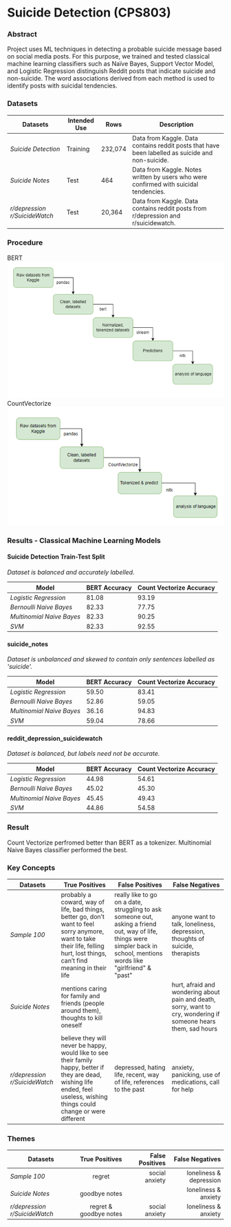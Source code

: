 # Suicide Detection (CPS803)
### Abstract 
Project uses ML techniques in detecting a probable suicide message based on social media posts. 
For this purpose, we trained and tested classical machine learning classifiers such as Naïve Bayes, Support Vector Model, and Logistic Regression distinguish Reddit posts that indicate suicide and non-suicide.
The word associations derived from each method is used to identify posts with suicidal tendencies.

### Datasets <br>
 <table>
    <thead>
      <tr>
        <th>Datasets</th>
        <th>Intended Use</th>
        <th>Rows</th>
        <th>Description</th>
      </tr>
    </thead>
    <tbody>
        <tr>
            <td><i>Suicide Detection</i></td>
            <td>Training</td>
            <td>232,074</td>
            <td>Data from Kaggle. Data contains reddit posts that have been labelled as suicide and non-suicide.</td>
        </tr>
        <tr>
            <td><i>Suicide Notes</i></td>
            <td>Test</td>
            <td>464</td>
            <td>Data from Kaggle. Notes written by users who were confirmed with suicidal tendencies.</td>
        </tr>
            <tr>
            <td><i>r/depression r/SuicideWatch</i></td>
            <td>Test</td>
            <td>20,364</td>
            <td>Data from Kaggle. Data contains reddit posts from r/depression and r/suicidewatch.</td>
        </tr>
    </tbody>
  </table>
  
### Procedure
BERT
![BERT_flow_diagram](images/diagram_bert.png)
CountVectorize
![CountVectorize_flow_diagram](images/diagram_CountVectorize.PNG)
### Results - Classical Machine Learning Models

#### Suicide Detection Train-Test Split <br>
<i>Dataset is balanced and accurately labelled. </i>
<table>
    <thead>
      <tr>
        <th>Model</th>
        <th>BERT Accuracy</th>
        <th>Count Vectorize Accuracy</th>
      </tr>
    </thead>
    <tbody>
        <tr>
            <td><i>Logistic Regression</i></td>
            <td>81.08</td>
            <td>93.19</td>
        </tr>
        <tr>
            <td><i>Bernoulli Naive Bayes</i></td>
            <td>82.33</td>
            <td>77.75</td>
        </tr>
            <tr>
            <td><i>Multinomial Naive Bayes</i></td>
            <td>82.33</td>
            <td>90.25</td>
        </tr>
        </tr>
            <tr>
            <td><i>SVM</i></td>
            <td>82.33</td>
            <td>92.55</td>
        </tr>
    </tbody>
  </table>


#### suicide_notes <br>
<i>Dataset is unbalanced and skewed to contain only sentences labelled as 'suicide'. </i>
<table>
    <thead>
      <tr>
        <th>Model</th>
        <th>BERT Accuracy</th>
        <th>Count Vectorize Accuracy</th>
      </tr>
    </thead>
    <tbody>
        <tr>
            <td><i>Logistic Regression</i></td>
            <td>59.50</td>
            <td>83.41</td>
        </tr>
        <tr>
            <td><i>Bernoulli Naive Bayes</i></td>
            <td>52.86</td>
            <td>59.05</td>
        </tr>
            <tr>
            <td><i>Multinomial Naive Bayes</i></td>
            <td>36.16</td>
            <td>94.83</td>
        </tr>
        </tr>
            <tr>
            <td><i>SVM</i></td>
            <td>59.04</td>
            <td>78.66</td>
        </tr>
    </tbody>
  </table>

#### reddit_depression_suicidewatch <br>
<i>Dataset is balanced, but labels need not be accurate. </i>
<table>
    <thead>
      <tr>
        <th>Model</th>
        <th>BERT Accuracy</th>
        <th>Count Vectorize Accuracy</th>
      </tr>
    </thead>
    <tbody>
        <tr>
            <td><i>Logistic Regression</i></td>
            <td>44.98</td>
            <td>54.61</td>
        </tr>
        <tr>
            <td><i>Bernoulli Naive Bayes</i></td>
            <td>45.02</td>
            <td>45.30</td>
        </tr>
            <tr>
            <td><i>Multinomial Naive Bayes</i></td>
            <td>45.45</td>
            <td>49.43</td>
        </tr>
        </tr>
            <tr>
            <td><i>SVM</i></td>
            <td>44.86</td>
            <td>54.58</td>
        </tr>
    </tbody>
  </table>

### Result
Count Vectorize perfromed better than BERT as a tokenizer.
Multinomial Naive Bayes classifier performed the best.

### Key Concepts <br>
 <table>
    <thead>
      <tr>
        <th>Datasets</th>
        <th>True Positives</th>
        <th>False Positives</th>
        <th>False Negatives</th>
      </tr>
    </thead>
    <tbody>
        <tr>
            <td><i>Sample 100</i></td>
            <td>probably a coward, way of life, bad things, better go, don’t want to feel sorry anymore, want to take their life, felling hurt, lost things, can’t find meaning in their life</td>
            <td>really like to go on a date, struggling to ask someone out, asking a friend out, way of life, things were simpler back in school, mentions words like "girlfriend" & "past"</td>
            <td>anyone want to talk, loneliness, depression, thoughts of suicide, therapists</td>
        </tr>
        <tr>
            <td><i>Suicide Notes</i></td>
            <td>mentions caring for family and friends (people around them), thoughts to kill oneself</td>
            <td></td>
            <td>hurt, afraid and wondering about pain and death, sorry, want to cry, wondering if someone hears them, sad hours</td>
        </tr>
            <tr>
            <td><i>r/depression r/SuicideWatch</i></td>
            <td>believe they will never be happy, would like to see their family happy, better if they are dead, wishing life ended, feel useless, wishing things could change or were different</td>
            <td>depressed, hating life, recent, way of life, references to the past</td>
            <td>anxiety, panicking, use of medications, call for help</td>
        </tr>
    </tbody>
  </table>

### Themes <br>
| Datasets                     | True Positives        | False Positives | False Negatives         |
| -----------------------------|:---------------------:| ---------------:| -----------------------:|
| *Sample 100*                 | regret                | social anxiety  | loneliness & depression |
| *Suicide Notes*              | goodbye notes         |                 | loneliness & anxiety    |
| *r/depression r/SuicideWatch*| regret & goodbye notes| social anxiety  | loneliness & anxiety    |

